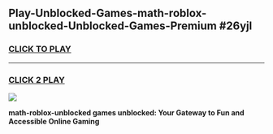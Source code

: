 
## Play-Unblocked-Games-math-roblox-unblocked-Unblocked-Games-Premium #26yjl
<h3>
<a href="https://premium.freeplayer.one?title=math-roblox-unblocked&ref=12M">CLICK TO PLAY</a></h3>
<hr>

<h3>
<a href="https://premium.freeplayer.one?title=math-roblox-unblocked&ref=12M">CLICK 2 PLAY</a>
  
</h3>

<a href="https://premium.freeplayer.one?title=math-roblox-unblocked&ref=12M"><img src="https://clearcache.store/games.png"></a>


**math-roblox-unblocked games unblocked: Your Gateway to Fun and Accessible Online Gaming**
